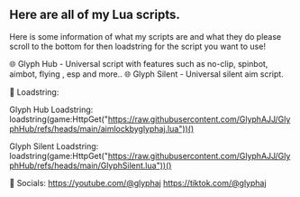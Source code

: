## Here are all of my Lua scripts.

Here is some information of what my scripts are and what they do please scroll to the bottom for then loadstring for the script you want to use!

🌐 Glyph Hub - Universal script with features such as no-clip, spinbot, aimbot, flying , esp and more..
🌐 Glyph Silent - Universal silent aim script.

📜 Loadstring:

Glyph Hub Loadstring:
loadstring(game:HttpGet("https://raw.githubusercontent.com/GlyphAJJ/GlyphHub/refs/heads/main/aimlockbyglyphaj.lua"))()

Glyph Silent Loadstring:
loadstring(game:HttpGet("https://raw.githubusercontent.com/GlyphAJJ/GlyphHub/refs/heads/main/GlyphSilent.lua"))()


📱 Socials:
https://youtube.com/@glyphaj
https://tiktok.com/@glyphaj
